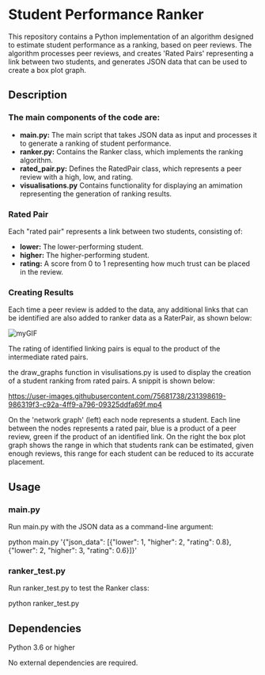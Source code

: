 # Student Performance Ranker

This repository contains a Python implementation of an algorithm designed to estimate student performance as a ranking, based on peer reviews. The algorithm processes peer reviews, and creates 'Rated Pairs' representing a link between two students, and generates JSON data that can be used to create a box plot graph.

## Description

### The main components of the code are:

- **main.py:** The main script that takes JSON data as input and processes it to generate a ranking of student performance.
- **ranker.py:** Contains the Ranker class, which implements the ranking algorithm.
- **rated_pair.py:** Defines the RatedPair class, which represents a peer review with a high, low, and rating.
- **visualisations.py** Contains functionality for displaying an amimation representing the generation of ranking results.

### Rated Pair

Each "rated pair" represents a link between two students, consisting of:

- **lower:** The lower-performing student.
- **higher:** The higher-performing student.
- **rating:** A score from 0 to 1 representing how much trust can be placed in the review.

### Creating Results

Each time a peer review is added to the data, any additional links that can be identified are also added to ranker data as a RaterPair, as shown below:

![myGIF](https://user-images.githubusercontent.com/75681738/230832541-e14e797b-4a16-44e4-9485-58c28c980078.gif)

The rating of identified linking pairs is equal to the product of the intermediate rated pairs.

the draw_graphs function in visulisations.py is used to display the creation of a student ranking from rated pairs. A snippit is shown below:

https://user-images.githubusercontent.com/75681738/231398619-986319f3-c92a-4ff9-a796-09325ddfa69f.mp4

On the 'network graph' (left) each node represents a student. Each line between the nodes represents a rated pair, blue is a product of a peer review, green if the product of an identified link. On the right the box plot graph shows the range in which that students rank can be estimated, given enough reviews, this range for each student can be reduced to its accurate placement.

## Usage

### main.py

Run main.py with the JSON data as a command-line argument:

python main.py '{"json_data": [{"lower": 1, "higher": 2, "rating": 0.8}, {"lower": 2, "higher": 3, "rating": 0.6}]}'

### ranker_test.py

Run ranker_test.py to test the Ranker class:

python ranker_test.py

## Dependencies

Python 3.6 or higher

No external dependencies are required.
